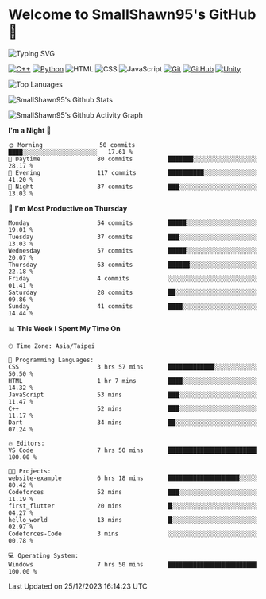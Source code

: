 # Welcome to SmallShawn95's GitHub 👋

![Typing SVG](https://readme-typing-svg.demolab.com/?lines=print("Hello,+world");cout+>>+"Hello,+world!";console.log("Hello,+world!")&center=true&size=22)

<!--
![GitHub User's Stars](https://img.shields.io/github/stars/smallshawn95?color=orange&label=Stars&labelColor=yellow)
![GitHub Followers](https://img.shields.io/github/followers/smallshawn95?color=orange&label=Followers&labelColor=FFDBAC)
-->

<!-- https://shields.io/, https://simpleicons.org/ -->
[![C++](https://img.shields.io/badge/-C++-00599C?style=flat-square&logo=cplusplus)](https://cplusplus.com/)
[![Python](https://img.shields.io/badge/-Python-3776AB?style=flat-square&logo=python&logoColor=ffffff)](https://www.python.org/)
![HTML](https://img.shields.io/badge/-HTML-E34F26?style=flat-square&logo=html5&logoColor=ffffff)
![CSS](https://img.shields.io/badge/-CSS-1572B6?style=flat-square&logo=css3)
![JavaScript](https://img.shields.io/badge/-JavaScript-F7DF1E?style=flat-square&logo=javascript&logoColor=ffffff)
[![Git](https://img.shields.io/badge/-Git-f05032?style=flat-square&logo=git&logoColor=ffffff)](https://git-scm.com/)
[![GitHub](https://img.shields.io/badge/-GitHub-181717?style=flat-square&logo=github)](https://github.com/)
[![Unity](https://img.shields.io/badge/-Unity-000000?style=flat-square&logo=unity)](https://unity.com/)

![Top Lanuages](https://github-readme-stats.vercel.app/api/top-langs/?username=smallshawn95&theme=holi&layout=donut&size_weight=0.5&count_weight=0.5&exclude_repo=smallshawn95.github.io)

![SmallShawn95's Github Stats](https://github-readme-stats.vercel.app/api?username=smallshawn95&theme=holi&show_icons=true)

![SmallShawn95's Github Activity Graph](https://github-readme-activity-graph.vercel.app/graph?username=smallshawn95&theme=tokyo-night)

<!-- ![SmallShawn95's WakaTime Stats](https://github-readme-stats.vercel.app/api/wakatime?username=smallshawn95) -->
<!-- ![Repositorie Card](https://github-readme-stats.vercel.app/api/pin/?username=smallshawn95&repo=Python-Discord-Bot-Course&theme=holi) -->
<!-- ![Repositorie Card](https://github-readme-stats.vercel.app/api/pin/?username=smallshawn95&repo=ZeroJudge-Code&theme=holi) -->

<!--START_SECTION:waka-->
**I'm a Night 🦉** 

```text
🌞 Morning                50 commits          ████░░░░░░░░░░░░░░░░░░░░░   17.61 % 
🌆 Daytime                80 commits          ███████░░░░░░░░░░░░░░░░░░   28.17 % 
🌃 Evening                117 commits         ██████████░░░░░░░░░░░░░░░   41.20 % 
🌙 Night                  37 commits          ███░░░░░░░░░░░░░░░░░░░░░░   13.03 % 
```
📅 **I'm Most Productive on Thursday** 

```text
Monday                   54 commits          █████░░░░░░░░░░░░░░░░░░░░   19.01 % 
Tuesday                  37 commits          ███░░░░░░░░░░░░░░░░░░░░░░   13.03 % 
Wednesday                57 commits          █████░░░░░░░░░░░░░░░░░░░░   20.07 % 
Thursday                 63 commits          ██████░░░░░░░░░░░░░░░░░░░   22.18 % 
Friday                   4 commits           ░░░░░░░░░░░░░░░░░░░░░░░░░   01.41 % 
Saturday                 28 commits          ██░░░░░░░░░░░░░░░░░░░░░░░   09.86 % 
Sunday                   41 commits          ████░░░░░░░░░░░░░░░░░░░░░   14.44 % 
```


📊 **This Week I Spent My Time On** 

```text
🕑︎ Time Zone: Asia/Taipei

💬 Programming Languages: 
CSS                      3 hrs 57 mins       █████████████░░░░░░░░░░░░   50.50 % 
HTML                     1 hr 7 mins         ████░░░░░░░░░░░░░░░░░░░░░   14.32 % 
JavaScript               53 mins             ███░░░░░░░░░░░░░░░░░░░░░░   11.47 % 
C++                      52 mins             ███░░░░░░░░░░░░░░░░░░░░░░   11.17 % 
Dart                     34 mins             ██░░░░░░░░░░░░░░░░░░░░░░░   07.24 % 

🔥 Editors: 
VS Code                  7 hrs 50 mins       █████████████████████████   100.00 % 

🐱‍💻 Projects: 
website-example          6 hrs 18 mins       ████████████████████░░░░░   80.42 % 
Codeforces               52 mins             ███░░░░░░░░░░░░░░░░░░░░░░   11.19 % 
first_flutter            20 mins             █░░░░░░░░░░░░░░░░░░░░░░░░   04.27 % 
hello_world              13 mins             █░░░░░░░░░░░░░░░░░░░░░░░░   02.97 % 
Codeforces-Code          3 mins              ░░░░░░░░░░░░░░░░░░░░░░░░░   00.78 % 

💻 Operating System: 
Windows                  7 hrs 50 mins       █████████████████████████   100.00 % 
```


 Last Updated on 25/12/2023 16:14:23 UTC
<!--END_SECTION:waka-->

<!--
**smallshawn95/smallshawn95** is a ✨ _special_ ✨ repository because its `README.md` (this file) appears on your GitHub profile.

- 🔭 I’m currently working on ...
- 🌱 I’m currently learning ...
- 👯 I’m looking to collaborate on ...
- 🤔 I’m looking for help with ...
- 💬 Ask me about ...
- 📫 How to reach me: ...
- 😄 Pronouns: ...
- ⚡ Fun fact: ...
-->
